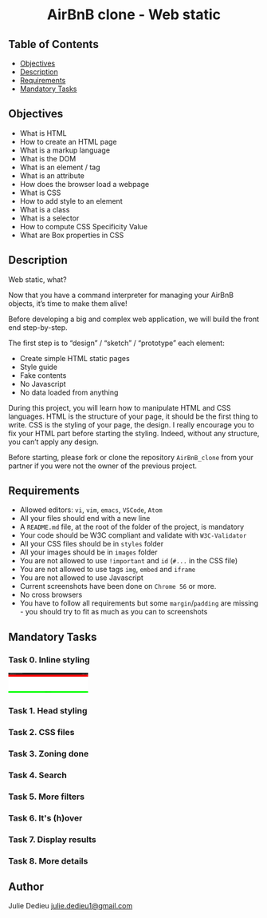 # <p align="center">AirBnB clone - Web static</p>

## Table of Contents

- [Objectives](#objectives)
- [Description](#Descritpion)
- [Requirements](#requirements)
- [Mandatory Tasks](#mandatory-tasks)

## Objectives

- What is HTML
- How to create an HTML page
- What is a markup language
- What is the DOM
- What is an element / tag
- What is an attribute
- How does the browser load a webpage
- What is CSS
- How to add style to an element
- What is a class
- What is a selector
- How to compute CSS Specificity Value
- What are Box properties in CSS

## Description

Web static, what?

Now that you have a command interpreter for managing your AirBnB objects, it’s time to make them alive!

Before developing a big and complex web application, we will build the front end step-by-step.

The first step is to “design” / “sketch” / “prototype” each element:

- Create simple HTML static pages
- Style guide
- Fake contents
- No Javascript
- No data loaded from anything

During this project, you will learn how to manipulate HTML and CSS languages. HTML is the structure of your page, it should be the first thing to write. CSS is the styling of your page, the design. I really encourage you to fix your HTML part before starting the styling. Indeed, without any structure, you can’t apply any design.

Before starting, please fork or clone the repository `AirBnB_clone` from your partner if you were not the owner of the previous project.

## Requirements

- Allowed editors: `vi`, `vim`, `emacs`, `VSCode`, `Atom`
- All your files should end with a new line
- A `README.md` file, at the root of the folder of the project, is mandatory
- Your code should be W3C compliant and validate with `W3C-Validator`
- All your CSS files should be in `styles` folder
- All your images should be in `images` folder
- You are not allowed to use `!important` and `id` (`#...` in the CSS file)
- You are not allowed to use tags `img`, `embed` and `iframe`
- You are not allowed to use Javascript
- Current screenshots have been done on `Chrome 56` or more.
- No cross browsers
- You have to follow all requirements but some `margin`/`padding` are missing - you should try to fit as much as you can to screenshots

## Mandatory Tasks

### Task 0. Inline styling

<img src="./images/0-index.png" alt="Screenshot of the 0-index.html page" width="160" height="40">

### Task 1. Head styling

### Task 2. CSS files

### Task 3. Zoning done

### Task 4. Search

### Task 5. More filters

### Task 6. It's (h)over

### Task 7. Display results

### Task 8. More details

## Author

Julie Dedieu <julie.dedieu1@gmail.com>
